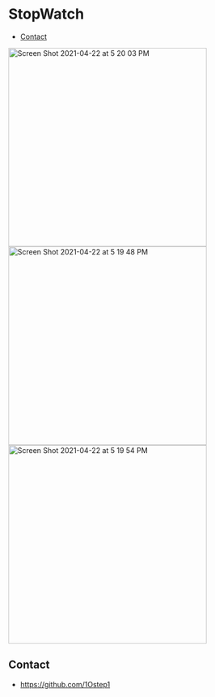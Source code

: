 # StopWatch

* [Contact](#contact)

<img width="392" alt="Screen Shot 2021-04-22 at 5 20 03 PM" src="https://user-images.githubusercontent.com/60435025/115706112-1b622600-a38f-11eb-9b6d-812b66475a76.png">
<img width="392" alt="Screen Shot 2021-04-22 at 5 19 48 PM" src="https://user-images.githubusercontent.com/60435025/115706123-1e5d1680-a38f-11eb-8c0b-7f8c72dc5c5c.png">
<img width="392" alt="Screen Shot 2021-04-22 at 5 19 54 PM" src="https://user-images.githubusercontent.com/60435025/115706129-1f8e4380-a38f-11eb-9c76-8c5e8d88c945.png">

## Contact

* https://github.com/1Ostep1
